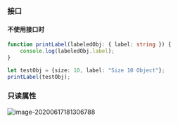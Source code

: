 ### 接口
#### 不使用接口时
```typescript
function printLabel(labeledObj: { label: string }) {
    console.log(labeledObj.label);
}

let testObj = {size: 10, label: "Size 10 Object"};
printLabel(testObj);
```

### 只读属性

![image-20200617181306788](C:\Users\Jialu\AppData\Roaming\Typora\typora-user-images\image-20200617181306788.png)